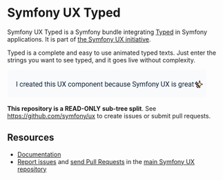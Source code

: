 # Symfony UX Typed

Symfony UX Typed is a Symfony bundle integrating [Typed](https://github.com/mattboldt/typed.js/blob/master/README.md) in
Symfony applications. It is part of [the Symfony UX initiative](https://symfony.com/ux).

Typed is a complete and easy to use animated typed texts.
Just enter the strings you want to see typed, and it goes live without complexity.

![Typed in action](doc/Animation.gif)

**This repository is a READ-ONLY sub-tree split**. See
https://github.com/symfony/ux to create issues or submit pull requests.

## Resources

-   [Documentation](https://symfony.com/bundles/ux-typed/current/index.html)
-   [Report issues](https://github.com/symfony/ux/issues) and
    [send Pull Requests](https://github.com/symfony/ux/pulls)
    in the [main Symfony UX repository](https://github.com/symfony/ux)
